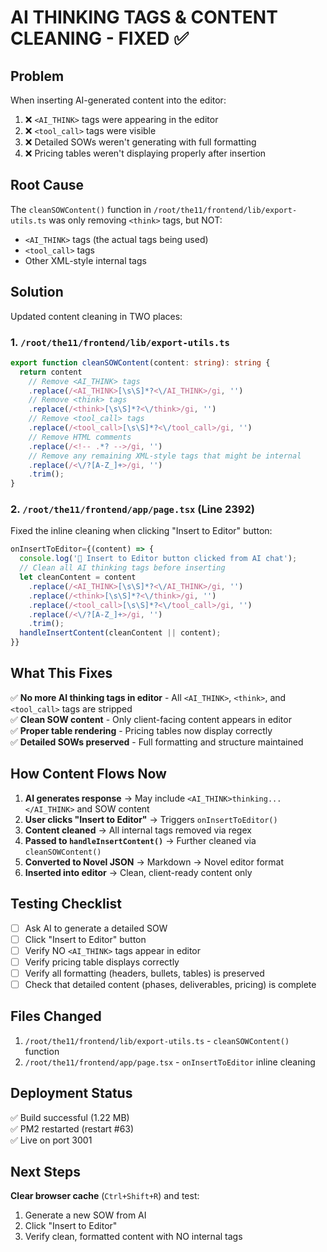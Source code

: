 # AI THINKING TAGS & CONTENT CLEANING - FIXED ✅

## Problem
When inserting AI-generated content into the editor:
1. ❌ `<AI_THINK>` tags were appearing in the editor
2. ❌ `<tool_call>` tags were visible
3. ❌ Detailed SOWs weren't generating with full formatting
4. ❌ Pricing tables weren't displaying properly after insertion

## Root Cause
The `cleanSOWContent()` function in `/root/the11/frontend/lib/export-utils.ts` was only removing `<think>` tags, but NOT:
- `<AI_THINK>` tags (the actual tags being used)
- `<tool_call>` tags
- Other XML-style internal tags

## Solution
Updated content cleaning in TWO places:

### 1. `/root/the11/frontend/lib/export-utils.ts`
```typescript
export function cleanSOWContent(content: string): string {
  return content
    // Remove <AI_THINK> tags
    .replace(/<AI_THINK>[\s\S]*?<\/AI_THINK>/gi, '')
    // Remove <think> tags
    .replace(/<think>[\s\S]*?<\/think>/gi, '')
    // Remove <tool_call> tags
    .replace(/<tool_call>[\s\S]*?<\/tool_call>/gi, '')
    // Remove HTML comments
    .replace(/<!-- .*? -->/gi, '')
    // Remove any remaining XML-style tags that might be internal
    .replace(/<\/?[A-Z_]+>/gi, '')
    .trim();
}
```

### 2. `/root/the11/frontend/app/page.tsx` (Line 2392)
Fixed the inline cleaning when clicking "Insert to Editor" button:
```typescript
onInsertToEditor={(content) => {
  console.log('📝 Insert to Editor button clicked from AI chat');
  // Clean all AI thinking tags before inserting
  let cleanContent = content
    .replace(/<AI_THINK>[\s\S]*?<\/AI_THINK>/gi, '')
    .replace(/<think>[\s\S]*?<\/think>/gi, '')
    .replace(/<tool_call>[\s\S]*?<\/tool_call>/gi, '')
    .replace(/<\/?[A-Z_]+>/gi, '')
    .trim();
  handleInsertContent(cleanContent || content);
}}
```

## What This Fixes
✅ **No more AI thinking tags in editor** - All `<AI_THINK>`, `<think>`, and `<tool_call>` tags are stripped  
✅ **Clean SOW content** - Only client-facing content appears in editor  
✅ **Proper table rendering** - Pricing tables now display correctly  
✅ **Detailed SOWs preserved** - Full formatting and structure maintained  

## How Content Flows Now
1. **AI generates response** → May include `<AI_THINK>thinking...</AI_THINK>` and SOW content
2. **User clicks "Insert to Editor"** → Triggers `onInsertToEditor()`
3. **Content cleaned** → All internal tags removed via regex
4. **Passed to `handleInsertContent()`** → Further cleaned via `cleanSOWContent()`
5. **Converted to Novel JSON** → Markdown → Novel editor format
6. **Inserted into editor** → Clean, client-ready content only

## Testing Checklist
- [ ] Ask AI to generate a detailed SOW
- [ ] Click "Insert to Editor" button
- [ ] Verify NO `<AI_THINK>` tags appear in editor
- [ ] Verify pricing table displays correctly
- [ ] Verify all formatting (headers, bullets, tables) is preserved
- [ ] Check that detailed content (phases, deliverables, pricing) is complete

## Files Changed
1. `/root/the11/frontend/lib/export-utils.ts` - `cleanSOWContent()` function
2. `/root/the11/frontend/app/page.tsx` - `onInsertToEditor` inline cleaning

## Deployment Status
✅ Build successful (1.22 MB)  
✅ PM2 restarted (restart #63)  
✅ Live on port 3001  

## Next Steps
**Clear browser cache** (`Ctrl+Shift+R`) and test:
1. Generate a new SOW from AI
2. Click "Insert to Editor"
3. Verify clean, formatted content with NO internal tags
